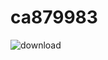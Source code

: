 # ca879983
![download](https://user-images.githubusercontent.com/128835311/228313073-05e8f4ee-8507-4953-bc85-a5663dc77ca4.jpg)
